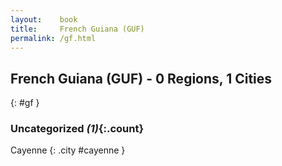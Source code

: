 ```yaml
---
layout:    book
title:     French Guiana (GUF)
permalink: /gf.html
---
```


## French Guiana (GUF) - 0 Regions, 1 Cities
{: #gf }





### Uncategorized _(1)_{:.count}


Cayenne  {: .city #cayenne } <br>


 
